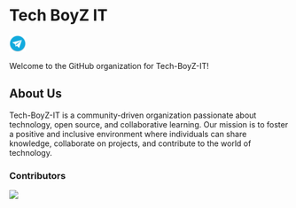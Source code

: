 # Tech BoyZ IT
   <a href="https://t.me/eventitechmilano" target="_blank"><img height="30" src="https://raw.githubusercontent.com/Tech-BoyZ-IT/.github/main/profile/.images/telegram.png?raw=true"></a>
   
Welcome to the GitHub organization for Tech-BoyZ-IT!

## About Us
Tech-BoyZ-IT is a community-driven organization passionate about technology, open source, and collaborative learning. Our mission is to foster a positive and inclusive environment where individuals can share knowledge, collaborate on projects, and contribute to the world of technology.


### Contributors

<a href="https://github.com/Tech-BoyZ-IT/.github/graphs/contributors"> <img src="https://contrib.rocks/image?repo=Tech-BoyZ-IT/.github" /> </a>
